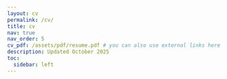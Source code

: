 ```yaml
---
layout: cv
permalink: /cv/
title: cv
nav: true
nav_order: 5
cv_pdf: /assets/pdf/resume.pdf # you can also use external links here
description: Updated October 2025
toc:
  sidebar: left
---
```

